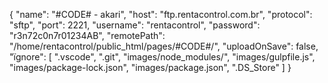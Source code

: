 {
    "name": "#CODE# - akari",
    "host": "ftp.rentacontrol.com.br",
    "protocol": "sftp",
    "port": 2221,
    "username": "rentacontrol",
    "password": "r3n72c0n7r01234AB",
    "remotePath": "/home/rentacontrol/public_html/pages/#CODE#/",
    "uploadOnSave": false,
    "ïgnore": [
        ".vscode",
        ".git",
        "images/node_modules/",
        "images/gulpfile.js",
        "images/package-lock.json",
        "images/package.json",
        ".DS_Store"
    ]
}